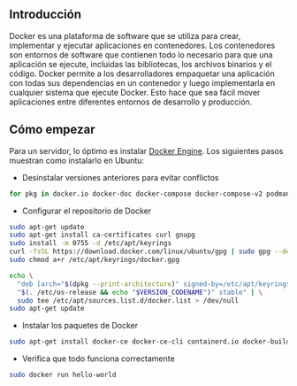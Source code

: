 ## Introducción
Docker es una plataforma de software que se utiliza para crear, implementar y ejecutar aplicaciones en contenedores. Los contenedores son entornos de software que contienen todo lo necesario para que una aplicación se ejecute, incluidas las bibliotecas, los archivos binarios y el código. Docker permite a los desarrolladores empaquetar una aplicación con todas sus dependencias en un contenedor y luego implementarla en cualquier sistema que ejecute Docker. Esto hace que sea fácil mover aplicaciones entre diferentes entornos de desarrollo y producción.
## Cómo empezar
Para un servidor, lo óptimo es instalar [Docker Engine](https://docs.docker.com/engine/). Los siguientes pasos muestran como instalarlo en Ubuntu:
- Desinstalar versiones anteriores para evitar conflictos
```sh
for pkg in docker.io docker-doc docker-compose docker-compose-v2 podman-docker containerd runc; do sudo apt-get remove $pkg; done
```
- Configurar el repositorio de Docker
```sh
sudo apt-get update
sudo apt-get install ca-certificates curl gnupg
sudo install -m 0755 -d /etc/apt/keyrings
curl -fsSL https://download.docker.com/linux/ubuntu/gpg | sudo gpg --dearmor -o /etc/apt/keyrings/docker.gpg
sudo chmod a+r /etc/apt/keyrings/docker.gpg

echo \
  "deb [arch="$(dpkg --print-architecture)" signed-by=/etc/apt/keyrings/docker.gpg] https://download.docker.com/linux/ubuntu \
  "$(. /etc/os-release && echo "$VERSION_CODENAME")" stable" | \
  sudo tee /etc/apt/sources.list.d/docker.list > /dev/null
sudo apt-get update
```
- Instalar los paquetes de Docker
```sh
sudo apt-get install docker-ce docker-ce-cli containerd.io docker-buildx-plugin docker-compose-plugin
```
- Verifica que todo funciona correctamente
```sh
sudo docker run hello-world
```